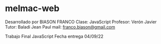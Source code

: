 # melmac-web

Desarrollado por BIASON FRANCO
Clase: JavaScript
Profesor: Verón Javier
Tutor: Baladi Jean Paul
mail: franco.biason@gmail.com

Trabajo Final JavaScript
Fecha entrega
04/09/22
